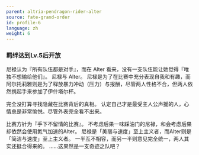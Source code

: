 ```yaml
---
parent: altria-pendragon-rider-alter
source: fate-grand-order
id: profile-6
language: zh
weight: 6
---
```


### 羁绊达到Lv.5后开放

尼禄认为『所有队伍都是对手』，而在 Alter 看来，没有一支队伍能让她觉得『唯独不想输给他们』。
尼禄与 Alter。
尼禄是为了在比赛中充分表现自我和有趣，而阿尔托莉雅则是为了释放暴力冲动（压力）与报酬，尽管两人性格不合，但两人依然携起手来参加了伊什塔尔杯。

完全没打算寻找隐藏在比赛背后的真相。
认定自己才是最受主人公声援的人，心情总是非常愉悦。尽管外表完全看不出来。

比赛方针为『手下不留情的比赛』。
不考虑后果一味踩油门的尼禄，和会考虑后果却依然会使用氮气加速的Alter。
尼禄是「美丽与速度」至上主义者，而Alter则是「简洁与速度」至上主义者。
一半互不相容，而另一半则意见完全统一，两人其实还挺合得来的。
……这果然是一支奇迹之队吧？
